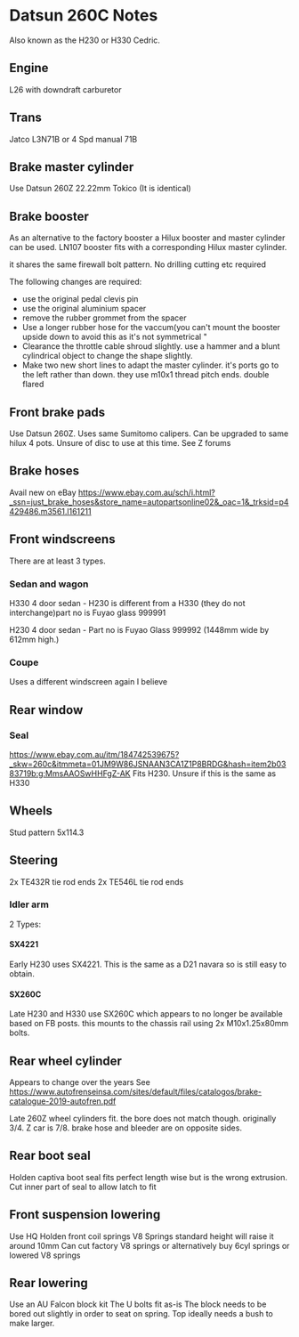 # Datsun 260C Notes

Also known as the H230 or H330 Cedric.

## Engine
L26 with downdraft carburetor

## Trans
Jatco L3N71B or 4 Spd manual 71B

## Brake master cylinder
Use Datsun 260Z 22.22mm Tokico (It is identical)

## Brake booster
As an alternative to the factory booster a Hilux booster and master cylinder can be used.
LN107 booster fits with a corresponding Hilux master cylinder.

it shares the same firewall bolt pattern. No drilling cutting etc required 

The following changes are required:
- use the original pedal clevis pin
- use the original aluminium spacer
- remove the rubber grommet from the spacer
- Use a longer rubber hose for the vaccum(you can't mount the booster upside down to avoid this as it's not symmetrical "
- Clearance the throttle cable shroud slightly. use a hammer and a blunt cylindrical object to change the shape slightly.
- Make two new short lines to adapt the master cylinder. it's ports go to the left rather than down. they use m10x1 thread pitch ends. double flared 

## Front brake pads
Use Datsun 260Z. Uses same Sumitomo calipers. Can be upgraded to same hilux 4 pots. Unsure of disc to use at this time. See Z forums

## Brake hoses
Avail new on eBay
https://www.ebay.com.au/sch/i.html?_ssn=just_brake_hoses&store_name=autopartsonline02&_oac=1&_trksid=p4429486.m3561.l161211

## Front windscreens
There are at least 3 types. 

### Sedan and wagon

H330 4 door sedan - H230 is different from a H330 (they do not interchange)part no is Fuyao glass 999991

H230 4 door sedan - Part no is Fuyao Glass 999992 (1448mm wide by 612mm high.)


### Coupe

Uses a different windscreen again I believe

## Rear window
### Seal

https://www.ebay.com.au/itm/184742539675?_skw=260c&itmmeta=01JM9W86JSNAAN3CA1Z1P8BRDG&hash=item2b0383719b:g:MmsAAOSwHHFgZ-AK
Fits H230. Unsure if this is the same as H330

## Wheels
Stud pattern 5x114.3

## Steering

2x TE432R tie rod ends
2x TE546L tie rod ends 

### Idler arm
2 Types:

#### SX4221

Early H230 uses SX4221. This is the same as a D21 navara so is still easy to obtain.

#### SX260C

Late H230 and H330 use SX260C which appears to no longer be available based on FB posts. this mounts to the chassis rail using 2x M10x1.25x80mm bolts.


## Rear wheel cylinder
Appears to change over the years
See https://www.autofrenseinsa.com/sites/default/files/catalogos/brake-catalogue-2019-autofren.pdf

Late 260Z wheel cylinders fit. the bore does not match though. originally 3/4. Z car is 7/8. brake hose and bleeder are on opposite sides.



## Rear boot seal
Holden captiva boot seal fits perfect length wise but is the wrong extrusion. Cut inner part of seal to allow latch to fit

## Front suspension lowering
Use HQ Holden front coil springs
V8 Springs standard height will raise it around 10mm
Can cut factory V8 springs or alternatively buy 6cyl springs or lowered V8 springs

## Rear lowering
Use an AU Falcon block kit
The U bolts fit as-is
The block needs to be bored out slightly in order to seat on spring. Top ideally needs a bush to make larger.
